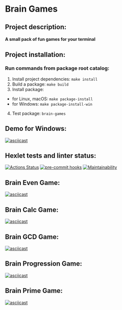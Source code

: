 # Brain Games

## Project description:

#### A small pack of fun games for your terminal

## Project installation:

### Run commands from package root catalog:

1. Install project dependencies:
   `make install`
2. Build a package:
   `make build`
3. Install package:

- for Linux, macOS:
  `make package-install`
- for Windows:
  `make package-install-win`

4. Test package:
   `brain-games`

## Demo for Windows:

[![asciicast](https://asciinema.org/a/575589.svg)](https://asciinema.org/a/575589)

## Hexlet tests and linter status:

[![Actions Status](https://github.com/AlexMomot-717/python-project-lvl1/workflows/hexlet-check/badge.svg)](https://github.com/AlexMomot-717/python-project-lvl1/actions)
[![pre-commit hooks](https://github.com/AlexMomot-717/python-project-lvl1/actions/workflows/pre-commit.yml/badge.svg)](https://github.com/AlexMomot-717/python-project-lvl1/actions)
[![Maintainability](https://api.codeclimate.com/v1/badges/b902fd4658d626f88eeb/maintainability)](https://codeclimate.com/github/AlexMomot-717/python-project-lvl1/maintainability)

## Brain Even Game:

[![asciicast](https://asciinema.org/a/572371.svg)](https://asciinema.org/a/572371)

## Brain Calc Game:

[![asciicast](https://asciinema.org/a/572910.svg)](https://asciinema.org/a/572910)

## Brain GCD Game:

[![asciicast](https://asciinema.org/a/574153.svg)](https://asciinema.org/a/574153)

## Brain Progression Game:

[![asciicast](https://asciinema.org/a/575055.svg)](https://asciinema.org/a/575055)

## Brain Prime Game:

[![asciicast](https://asciinema.org/a/575124.svg)](https://asciinema.org/a/575124)
